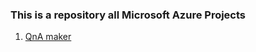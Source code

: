 ### This is a repository all Microsoft Azure Projects 

1. [QnA maker](http://https://github.com/maheshhase/Microsoft-Azure-Projects/tree/main/QnA%20maker "QnA maker")
